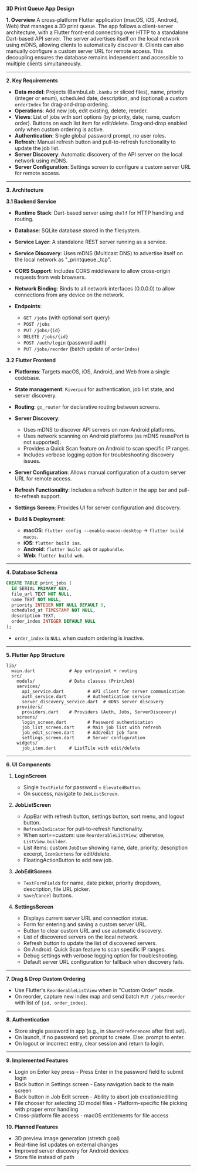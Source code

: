 **3D Print Queue App Design**

**1. Overview**
A cross-platform Flutter application (macOS, iOS, Android, Web) that manages a 3D print queue. The app follows a client-server architecture, with a Flutter front-end connecting over HTTP to a standalone Dart-based API server. The server advertises itself on the local network using mDNS, allowing clients to automatically discover it. Clients can also manually configure a custom server URL for remote access. This decoupling ensures the database remains independent and accessible to multiple clients simultaneously.

---

**2. Key Requirements**

* **Data model**: Projects (BambuLab `.bambu` or sliced files), name, priority (integer or enum), scheduled date, description, and (optional) a custom `orderIndex` for drag‑and‑drop ordering.
* **Operations**: Add new job, edit existing, delete, reorder.
* **Views**: List of jobs with sort options (by priority, date, name, custom order). Buttons on each list item for edit/delete. Drag‑and‑drop enabled only when custom ordering is active.
* **Authentication**: Single global password prompt, no user roles.
* **Refresh**: Manual refresh button and pull-to-refresh functionality to update the job list.
* **Server Discovery**: Automatic discovery of the API server on the local network using mDNS.
* **Server Configuration**: Settings screen to configure a custom server URL for remote access.

---

**3. Architecture**

**3.1 Backend Service**

* **Runtime Stack**: Dart-based server using `shelf` for HTTP handling and routing.
* **Database**: SQLite database stored in the filesystem.
* **Service Layer**: A standalone REST server running as a service.
* **Service Discovery**: Uses mDNS (Multicast DNS) to advertise itself on the local network as "_printqueue._tcp".
* **CORS Support**: Includes CORS middleware to allow cross-origin requests from web browsers.
* **Network Binding**: Binds to all network interfaces (0.0.0.0) to allow connections from any device on the network.
* **Endpoints**:

    * `GET /jobs` (with optional sort query)
    * `POST /jobs`
    * `PUT /jobs/{id}`
    * `DELETE /jobs/{id}`
    * `POST /auth/login` (password auth)
    * `PUT /jobs/reorder` (batch update of `orderIndex`)

**3.2 Flutter Frontend**

* **Platforms**: Targets macOS, iOS, Android, and Web from a single codebase.
* **State management**: `Riverpod` for authentication, job list state, and server discovery.
* **Routing**: `go_router` for declarative routing between screens.
* **Server Discovery**:
    * Uses mDNS to discover API servers on non-Android platforms.
    * Uses network scanning on Android platforms (as mDNS reusePort is not supported).
    * Provides a Quick Scan feature on Android to scan specific IP ranges.
    * Includes verbose logging option for troubleshooting discovery issues.
* **Server Configuration**: Allows manual configuration of a custom server URL for remote access.
* **Refresh Functionality**: Includes a refresh button in the app bar and pull-to-refresh support.
* **Settings Screen**: Provides UI for server configuration and discovery.
* **Build & Deployment**:

    * **macOS**: `flutter config --enable-macos-desktop` → `flutter build macos`.
    * **iOS**: `flutter build ios`.
    * **Android**: `flutter build apk` or `appbundle`.
    * **Web**: `flutter build web`.

---

**4. Database Schema**

```sql
CREATE TABLE print_jobs (
  id SERIAL PRIMARY KEY,
  file_url TEXT NOT NULL,
  name TEXT NOT NULL,
  priority INTEGER NOT NULL DEFAULT 0,
  scheduled_at TIMESTAMP NOT NULL,
  description TEXT,
  order_index INTEGER DEFAULT NULL
);
```

* `order_index` is `NULL` when custom ordering is inactive.

---

**5. Flutter App Structure**

```text
lib/
  main.dart             # App entrypoint + routing
  src/
    models/             # Data classes (PrintJob)
    services/           
      api_service.dart         # API client for server communication
      auth_service.dart        # Authentication service
      server_discovery_service.dart  # mDNS server discovery
    providers/          
      providers.dart    # Providers (Auth, Jobs, ServerDiscovery)
    screens/
      login_screen.dart        # Password authentication
      job_list_screen.dart     # Main job list with refresh
      job_edit_screen.dart     # Add/edit job form
      settings_screen.dart     # Server configuration
    widgets/
      job_item.dart     # ListTile with edit/delete
```

---

**6. UI Components**

1. **LoginScreen**

    * Single `TextField` for password + `ElevatedButton`.
    * On success, navigate to `JobListScreen`.

2. **JobListScreen**

    * AppBar with refresh button, settings button, sort menu, and logout button.
    * `RefreshIndicator` for pull-to-refresh functionality.
    * When sort==custom: use `ReorderableListView`; otherwise, `ListView.builder`.
    * List items: custom `JobItem` showing name, date, priority, description excerpt, `IconButton`s for edit/delete.
    * FloatingActionButton to add new job.

3. **JobEditScreen**

    * `TextFormField`s for name, date picker, priority dropdown, description, file URL picker.
    * `Save`/`Cancel` buttons.

4. **SettingsScreen**

    * Displays current server URL and connection status.
    * Form for entering and saving a custom server URL.
    * Button to clear custom URL and use automatic discovery.
    * List of discovered servers on the local network.
    * Refresh button to update the list of discovered servers.
   * On Android: Quick Scan feature to scan specific IP ranges.
   * Debug settings with verbose logging option for troubleshooting.
   * Default server URL configuration for fallback when discovery fails.

---

**7. Drag & Drop Custom Ordering**

* Use Flutter's `ReorderableListView` when in "Custom Order" mode.
* On reorder, capture new index map and send batch `PUT /jobs/reorder` with list of `{id, order_index}`.

---

**8. Authentication**

* Store single password in app (e.g., in `SharedPreferences` after first set).
* On launch, if no password set: prompt to create. Else: prompt to enter.
* On logout or incorrect entry, clear session and return to login.

---

**9. Implemented Features**

* Login on Enter key press - Press Enter in the password field to submit login
* Back button in Settings screen - Easy navigation back to the main screen
* Back button in Job Edit screen - Ability to abort job creation/editing
* File chooser for selecting 3D model files - Platform-specific file picking with proper error handling
* Cross-platform file access - macOS entitlements for file access

**10. Planned Features**

* 3D preview image generation (stretch goal)
* Real-time list updates on external changes
* Improved server discovery for Android devices
* Store file instead of path

---
